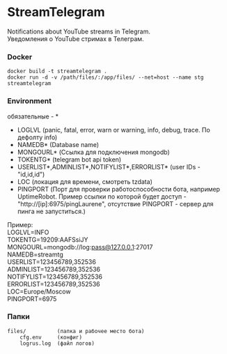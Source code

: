 # StreamTelegram
Notifications about YouTube streams in Telegram.  
Уведомления о YouTube стримах в Телеграм.
### Docker
```
docker build -t streamtelegram .  
docker run -d -v /path/files/:/app/files/ --net=host --name stg streamtelegram
```
### Environment
обязательные - *
* LOGLVL (panic, fatal, error, warn or warning, info, debug, trace. По дефолту info)
* NAMEDB* (Database name)
* MONGOURL* (Ссылка для подключения mongodb)
* TOKENTG* (telegram bot api token)
* USERLIST*,ADMINLIST*,NOTIFYLIST*,ERRORLIST* (user IDs - "id,id,id")
* LOC (локация для времени, смотреть tzdata)
* PINGPORT (Порт для проверки работоспособности бота, например UptimeRobot. Пример ссылки по которой будет доступ - "http://[ip]:6975/pingLaurene", отсутствие PINGPORT - сервер для пинга не запуститься.)

Пример:  
LOGLVL=INFO  
TOKENTG=19209:AAFSsiJY  
MONGOURL=mongodb://log:pass@127.0.0.1:27017  
NAMEDB=streamtg  
USERLIST=123456789,352536  
ADMINLIST=123456789,352536  
NOTIFYLIST=123456789,352536  
ERRORLIST=123456789,352536  
LOC=Europe/Moscow  
PINGPORT=6975

### Папки
```
files/          (папка и рабочее место бота)
    cfg.env     (конфиг)
    logrus.log  (файл логов)
```